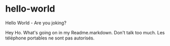 # hello-world
Hello World - Are you joking?

Hey Ho. What's going on in my Readme.markdown. Don't talk too much. Les téléphone portables ne sont pas autorisés. 
